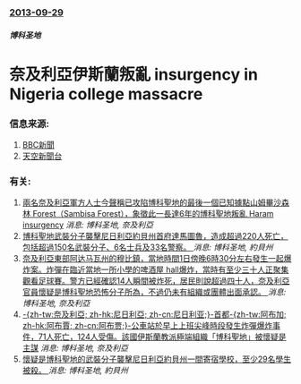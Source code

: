 ### [2013-09-29](/news/2013/09/29/index.md)

##### 博科圣地
#  奈及利亞伊斯蘭叛亂 insurgency in Nigeria college massacre




### 信息来源:

1. [BBC新聞](http://www.bbc.co.uk/news/world-africa-24322683)
2. [天空新聞台](http://news.sky.com/story/1147882/nigeria-college-attacked-at-least-40-killed)

### 有关:

1. [兩名奈及利亞軍方人士今聲稱已攻陷博科聖地的最後一個已知據點山姆畢沙森林 Forest（Sambisa Forest），象徵此一長達6年的博科聖地叛亂 Haram insurgency](/news/2015/04/22/兩名奈及利亞軍方人士今聲稱已攻陷博科聖地的最後一個已知據點山姆畢沙森林-Forest-Sambisa-Forest-象.md) _消息: 博科圣地, 奈及利亞_
2. [博科聖地武裝分子襲擊尼日利亞約貝州首府達馬圖魯，造成超過220人死亡，包括超過150名武裝分子、6名士兵及33名警察。 ](/news/2014/12/1/博科聖地武裝分子襲擊尼日利亞約貝州首府達馬圖魯-造成超過220人死亡-包括超過150名武裝分子-6名士兵及33名警察.md) _消息: 博科圣地, 約貝州_
3. [ 奈及利亞東部阿达马瓦州的穆比鎮，當地時間1日傍晚6時30分左右發生一起爆炸案。炸彈在臨近當地一所小學的啤酒屋 hall爆炸，當時有至少三十人正聚集觀看足球賽。警方已經確認14人瞬間被炸死，居民則說超過四十人，奈及利亞官員懷疑是博科聖地恐怖分子所為，不過仍未有組織或團體出面承認。 ](/news/2014/06/1/奈及利亞東部阿达马瓦州的穆比鎮-當地時間1日傍晚6時30分左右發生一起爆炸案-炸彈在臨近當地一所小學的啤酒屋-hall.md) _消息: 博科圣地, 奈及利亞_
4. [ -{zh-tw:奈及利亞; zh-hk:尼日利亞; zh-cn:尼日利亚;}-首都-{zh-tw:阿布加; zh-hk:阿布賈; zh-cn:阿布贾;}-公車站於早上上班尖峰時段發生炸彈爆炸事件，71人死亡，124人受傷。該國伊斯蘭教派極端組織「博科聖地」被懷疑是主謀](/news/2014/04/14/zh-tw-奈及利亞-zh-hk-尼日利亞-zh-cn-尼日利亚-首都-zh-tw-阿布加-zh-hk.md) _消息: 博科圣地, 奈及利亞_
5. [懷疑是博科聖地的武裝分子襲擊尼日利亞約貝州一間寄宿學校，至少29名學生被殺。 ](/news/2014/02/25/懷疑是博科聖地的武裝分子襲擊尼日利亞約貝州一間寄宿學校-至少29名學生被殺.md) _消息: 博科圣地, 約貝州_
